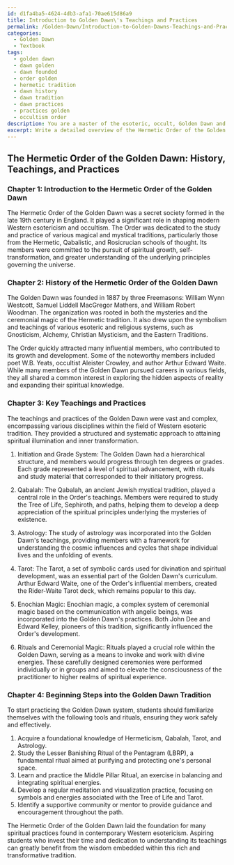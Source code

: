 ```yaml
---
id: d1fa4ba5-4624-4db3-afa1-70ae615d86a9
title: Introduction to Golden Dawn\'s Teachings and Practices
permalink: /Golden-Dawn/Introduction-to-Golden-Dawns-Teachings-and-Practices/
categories:
  - Golden Dawn
  - Textbook
tags:
  - golden dawn
  - dawn golden
  - dawn founded
  - order golden
  - hermetic tradition
  - dawn history
  - dawn tradition
  - dawn practices
  - practices golden
  - occultism order
description: You are a master of the esoteric, occult, Golden Dawn and education, you have written many textbooks on the subject in ways that provide students with rich and deep understanding of the subject. You are being asked to write textbook-like sections on a topic and you do it with full context, explainability, and reliability in accuracy to the true facts of the topic at hand, in a textbook style that a student would easily be able to learn from, in a rich, engaging, and contextual way. Always include relevant context (such as formulas and history), related concepts, and in a way that someone can gain deep insights from.
excerpt: Write a detailed overview of the Hermetic Order of the Golden Dawn, specifically focusing on its history, key teachings, and practices within its magical system. Include mention of influential members and a brief explanation of their contributions, as well as its impact on modern Western esotericism. Provide concise guidance on core rituals, tools, and knowledge necessary for a student to safely and effectively begin their journey into Golden Dawn's teachings.
---
```


## The Hermetic Order of the Golden Dawn: History, Teachings, and Practices

### Chapter 1: Introduction to the Hermetic Order of the Golden Dawn

The Hermetic Order of the Golden Dawn was a secret society formed in the late 19th century in England. It played a significant role in shaping modern Western esotericism and occultism. The Order was dedicated to the study and practice of various magical and mystical traditions, particularly those from the Hermetic, Qabalistic, and Rosicrucian schools of thought. Its members were committed to the pursuit of spiritual growth, self-transformation, and greater understanding of the underlying principles governing the universe.

### Chapter 2: History of the Hermetic Order of the Golden Dawn

The Golden Dawn was founded in 1887 by three Freemasons: William Wynn Westcott, Samuel Liddell MacGregor Mathers, and William Robert Woodman. The organization was rooted in both the mysteries and the ceremonial magic of the Hermetic tradition. It also drew upon the symbolism and teachings of various esoteric and religious systems, such as Gnosticism, Alchemy, Christian Mysticism, and the Eastern Traditions.

The Order quickly attracted many influential members, who contributed to its growth and development. Some of the noteworthy members included poet W.B. Yeats, occultist Aleister Crowley, and author Arthur Edward Waite. While many members of the Golden Dawn pursued careers in various fields, they all shared a common interest in exploring the hidden aspects of reality and expanding their spiritual knowledge.

### Chapter 3: Key Teachings and Practices

The teachings and practices of the Golden Dawn were vast and complex, encompassing various disciplines within the field of Western esoteric tradition. They provided a structured and systematic approach to attaining spiritual illumination and inner transformation.

1. Initiation and Grade System: The Golden Dawn had a hierarchical structure, and members would progress through ten degrees or grades. Each grade represented a level of spiritual advancement, with rituals and study material that corresponded to their initiatory progress.

2. Qabalah: The Qabalah, an ancient Jewish mystical tradition, played a central role in the Order's teachings. Members were required to study the Tree of Life, Sephiroth, and paths, helping them to develop a deep appreciation of the spiritual principles underlying the mysteries of existence.

3. Astrology: The study of astrology was incorporated into the Golden Dawn's teachings, providing members with a framework for understanding the cosmic influences and cycles that shape individual lives and the unfolding of events.

4. Tarot: The Tarot, a set of symbolic cards used for divination and spiritual development, was an essential part of the Golden Dawn's curriculum. Arthur Edward Waite, one of the Order's influential members, created the Rider-Waite Tarot deck, which remains popular to this day.

5. Enochian Magic: Enochian magic, a complex system of ceremonial magic based on the communication with angelic beings, was incorporated into the Golden Dawn's practices. Both John Dee and Edward Kelley, pioneers of this tradition, significantly influenced the Order's development.

6. Rituals and Ceremonial Magic: Rituals played a crucial role within the Golden Dawn, serving as a means to invoke and work with divine energies. These carefully designed ceremonies were performed individually or in groups and aimed to elevate the consciousness of the practitioner to higher realms of spiritual experience.

### Chapter 4: Beginning Steps into the Golden Dawn Tradition

To start practicing the Golden Dawn system, students should familiarize themselves with the following tools and rituals, ensuring they work safely and effectively.

1. Acquire a foundational knowledge of Hermeticism, Qabalah, Tarot, and Astrology.
2. Study the Lesser Banishing Ritual of the Pentagram (LBRP), a fundamental ritual aimed at purifying and protecting one's personal space.
3. Learn and practice the Middle Pillar Ritual, an exercise in balancing and integrating spiritual energies.
4. Develop a regular meditation and visualization practice, focusing on symbols and energies associated with the Tree of Life and Tarot.
5. Identify a supportive community or mentor to provide guidance and encouragement throughout the path.

The Hermetic Order of the Golden Dawn laid the foundation for many spiritual practices found in contemporary Western esotericism. Aspiring students who invest their time and dedication to understanding its teachings can greatly benefit from the wisdom embedded within this rich and transformative tradition.
